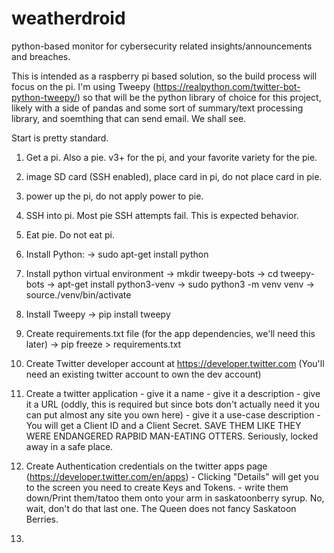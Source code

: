 # weatherdroid
python-based monitor for cybersecurity related insights/announcements and breaches.


This is intended as a raspberry pi based solution, so the build process will focus on the pi.  I'm using Tweepy (https://realpython.com/twitter-bot-python-tweepy/) so that will be the python library of choice for this project, likely with a side of pandas and some sort of summary/text processing library, and soemthing that can send email.  We shall see.


Start is pretty standard.
1) Get a pi.  Also a pie.  v3+ for the pi, and your favorite variety for the pie.

2) image SD card (SSH enabled), place card in pi, do not place card in pie.

3) power up the pi, do not apply power to pie.

4) SSH into pi.  Most pie SSH attempts fail.  This is expected behavior.

5) Eat pie.  Do not eat pi.

6) Install Python:
    -> sudo apt-get install python

7)  Install python virtual environment
    -> mkdir tweepy-bots
    -> cd tweepy-bots
    -> apt-get install python3-venv
    -> sudo python3 -m venv venv
    -> source./venv/bin/activate

8)  Install Tweepy
    -> pip install tweepy

9)  Create requirements.txt file (for the app dependencies, we'll need this later)
    -> pip freeze > requirements.txt

10)  Create Twitter developer account at https://developer.twitter.com (You'll need an existing twitter account to own the dev account)

11)  Create a twitter application
    - give it a name
    - give it a description
    - give it a URL (oddly, this is required but since bots don't actually need it you can put almost any site you own here)
    - give it a use-case description
    - You will get a Client ID and a Client Secret.  SAVE THEM LIKE THEY WERE ENDANGERED RAPBID MAN-EATING OTTERS.  Seriously, locked away in a safe place.
    
12)   Create Authentication credentials on the twitter apps page (https://developer.twitter.com/en/apps)
    - Clicking "Details" will get you to the screen you need to create Keys and Tokens.
    - write them down/Print them/tatoo them onto your arm in saskatoonberry syrup.  No, wait, don't do that last one.  The Queen does not fancy Saskatoon Berries.

13)   
